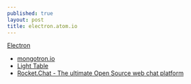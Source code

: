 ```yaml
---
published: true
layout: post
title: electron.atom.io
---
```


[Electron](http://electron.atom.io/)

* [mongotron.io](http://mongotron.io/)
* [Light Table](http://lighttable.com/)
* [Rocket.Chat - The ultimate Open Source web chat platform](https://rocket.chat/)

